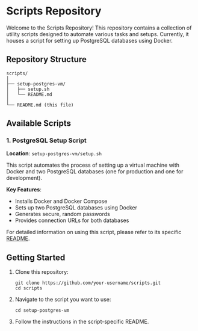 # Scripts Repository

Welcome to the Scripts Repository! This repository contains a collection of utility scripts designed to automate various tasks and setups. Currently, it houses a script for setting up PostgreSQL databases using Docker.

## Repository Structure

```
scripts/
│
├── setup-postgres-vm/
│   ├── setup.sh
│   └── README.md
│
└── README.md (this file)
```

## Available Scripts

### 1. PostgreSQL Setup Script

**Location**: `setup-postgres-vm/setup.sh`

This script automates the process of setting up a virtual machine with Docker and two PostgreSQL databases (one for production and one for development).

**Key Features**:
- Installs Docker and Docker Compose
- Sets up two PostgreSQL databases using Docker
- Generates secure, random passwords
- Provides connection URLs for both databases

For detailed information on using this script, please refer to its specific [README](postgres/README.md).

## Getting Started

1. Clone this repository:
   ```
   git clone https://github.com/your-username/scripts.git
   cd scripts
   ```

2. Navigate to the script you want to use:
   ```
   cd setup-postgres-vm
   ```

3. Follow the instructions in the script-specific README.
